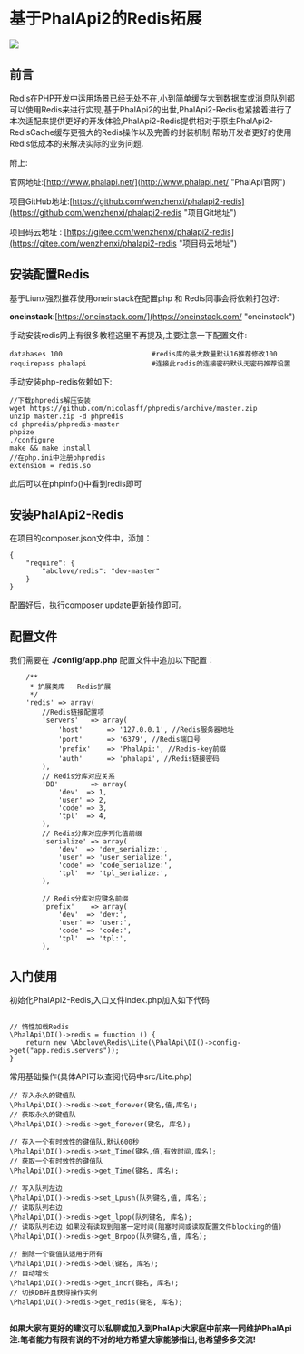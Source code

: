 
# 基于PhalApi2的Redis拓展

![](http://webtools.qiniudn.com/master-LOGO-20150410_50.jpg)

## 前言

Redis在PHP开发中运用场景已经无处不在,小到简单缓存大到数据库或消息队列都可以使用Redis来进行实现,基于PhalApi2的出世,PhalApi2-Redis也紧接着进行了本次适配来提供更好的开发体验,PhalApi2-Redis提供相对于原生PhalApi2-RedisCache缓存更强大的Redis操作以及完善的封装机制,帮助开发者更好的使用Redis低成本的来解决实际的业务问题.

附上:

官网地址:[http://www.phalapi.net/](http://www.phalapi.net/ "PhalApi官网")

项目GitHub地址:[https://github.com/wenzhenxi/phalapi2-redis](https://github.com/wenzhenxi/phalapi2-redis "项目Git地址")

项目码云地址  : [https://gitee.com/wenzhenxi/phalapi2-redis](https://gitee.com/wenzhenxi/phalapi2-redis "项目码云地址")

## 安装配置Redis

基于Liunx强烈推荐使用oneinstack在配置php 和 Redis同事会将依赖打包好:

**oneinstack**:[https://oneinstack.com/](https://oneinstack.com/ "oneinstack")

手动安装redis网上有很多教程这里不再提及,主要注意一下配置文件:

```
databases 100                      #redis库的最大数量默认16推荐修改100
requirepass phalapi                #连接此redis的连接密码默认无密码推荐设置
```

手动安装php-redis依赖如下:

```
//下载phpredis解压安装
wget https://github.com/nicolasff/phpredis/archive/master.zip
unzip master.zip -d phpredis
cd phpredis/phpredis-master
phpize
./configure
make && make install
//在php.ini中注册phpredis
extension = redis.so
```
此后可以在phpinfo()中看到redis即可


## 安装PhalApi2-Redis

在项目的composer.json文件中，添加：

```
{
    "require": {
        "abclove/redis": "dev-master"
    }
}
```

配置好后，执行composer update更新操作即可。

## 配置文件
我们需要在 **./config/app.php** 配置文件中追加以下配置：

```
    /**
     * 扩展类库 - Redis扩展
     */
    'redis' => array(
        //Redis链接配置项
        'servers'   => array(
            'host'      => '127.0.0.1', //Redis服务器地址
            'port'      => '6379', //Redis端口号
            'prefix'    => 'PhalApi:', //Redis-key前缀
            'auth'      => 'phalapi', //Redis链接密码
        ),
        // Redis分库对应关系
        'DB'        => array(
            'dev'  => 1,
            'user' => 2,
            'code' => 3,
            'tpl'  => 4,
        ),
        // Redis分库对应序列化值前缀
        'serialize' => array(
            'dev'  => 'dev_serialize:',
            'user' => 'user_serialize:',
            'code' => 'code_serialize:',
            'tpl'  => 'tpl_serialize:',
        ),

        // Redis分库对应键名前缀
        'prefix'    => array(
            'dev'  => 'dev:',
            'user' => 'user:',
            'code' => 'code:',
            'tpl'  => 'tpl:',
        ),

```

## 入门使用

初始化PhalApi2-Redis,入口文件index.php加入如下代码

```

// 惰性加载Redis
\PhalApi\DI()->redis = function () {
    return new \Abclove\Redis\Lite(\PhalApi\DI()->config->get("app.redis.servers"));
}

```

常用基础操作(具体API可以查阅代码中src/Lite.php)

```
// 存入永久的键值队
\PhalApi\DI()->redis->set_forever(键名,值,库名);
// 获取永久的键值队
\PhalApi\DI()->redis->get_forever(键名, 库名);
    
// 存入一个有时效性的键值队,默认600秒
\PhalApi\DI()->redis->set_Time(键名,值,有效时间,库名);
// 获取一个有时效性的键值队
\PhalApi\DI()->redis->get_Time(键名, 库名);
    
// 写入队列左边
\PhalApi\DI()->redis->set_Lpush(队列键名,值, 库名);
// 读取队列右边
\PhalApi\DI()->redis->get_lpop(队列键名, 库名);
// 读取队列右边 如果没有读取到阻塞一定时间(阻塞时间或读取配置文件blocking的值)
\PhalApi\DI()->redis->get_Brpop(队列键名,值, 库名);
    
// 删除一个键值队适用于所有
\PhalApi\DI()->redis->del(键名, 库名);
// 自动增长
\PhalApi\DI()->redis->get_incr(键名, 库名);
// 切换DB并且获得操作实例
\PhalApi\DI()->redis->get_redis(键名, 库名);
    
```


**如果大家有更好的建议可以私聊或加入到PhalApi大家庭中前来一同维护PhalApi**
**注:笔者能力有限有说的不对的地方希望大家能够指出,也希望多多交流!**
